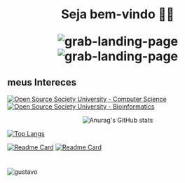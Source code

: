 <h1 style="text-align:center">

Seja bem-vindo 👋🔭
 
![grab-landing-page](https://i.pinimg.com/originals/80/fb/20/80fb20a4778ca8143bc26a8eb78492ee.gif)
![grab-landing-page](https://media.giphy.com/media/E6jscXfv3AkWQ/giphy.gif)
  
  
## meus Intereces 
  
  
[![Open Source Society University - Computer Science](https://img.shields.io/badge/OSSU-computer--science-blue.svg)](https://github.com/ossu/computer-science)
[![Open Source Society University - Bioinformatics ](https://img.shields.io/badge/OSSU-bioinformatics-blue.svg)](https://github.com/open-source-society/bioinformatics)
  
</h1>

<!--
**GustavoGarciaPereira/GustavoGarciaPereira** is a ✨ _special_ ✨ repository because its `README.md` (this file) appears on your GitHub profile.

Here are some ideas to get you started:

- 🔭 I’m currently working on ...
- 🌱 I’m currently learning ...
- 👯 I’m looking to collaborate on ...
- 🤔 I’m looking for help with ...
- 💬 Ask me about ...
- 📫 How to reach me: ...
- 😄 Pronouns: ...
- ⚡ Fun fact: ...
-->

<div style="text-align:center">

![Anurag's GitHub stats](https://github-readme-stats.vercel.app/api?username=GustavoGarciaPereira&hide=prs,issues,contribs&theme=vue-dark&count_private=true)

</div>

[![Top Langs](https://github-readme-stats.vercel.app/api/top-langs/?username=GustavoGarciaPereira&layout=compact&theme=vue-dark)](https://github.com/GustavoGarciaPereira/github-readme-stats)


[![Readme Card](https://github-readme-stats.vercel.app/api/pin/?username=GustavoGarciaPereira&repo=editor_texto&theme=vue-dark)](https://github.com/GustavoGarciaPereira/editor_texto)
[![Readme Card](https://github-readme-stats.vercel.app/api/pin/?username=GustavoGarciaPereira&repo=gustavo_pereia.github.io&theme=vue-dark)](https://github.com/GustavoGarciaPereira/gustavo_pereia.github.io)


<h1 style="text-align:center"></h1>

![gustavo](https://external-content.duckduckgo.com/iu/?u=https%3A%2F%2Ftse1.mm.bing.net%2Fth%3Fid%3DOIP.VSNRRqKrR_8gUxu2rcVmsAAAAA%26pid%3DApi&f=1)
